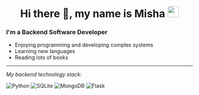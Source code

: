 <h1 align="center">Hi there 👋, my name is Misha <img src="https://cdn.jsdelivr.net/npm/simple-icons@v9/icons/github.svg" width="30" height="30"></h1>
  
### I'm a Backend Software Developer
- Enjoying programming and developing complex systems
- Learning new languages
- Reading lots of books 

---

_My backend technology stack:_  

![Python](https://img.shields.io/badge/Python-3.9-blue?style=flat-square&logo=python&logoColor=white)
![SQLite](https://img.shields.io/badge/SQLite-v3.36-blue?style=flat-square&logo=sqlite&logoColor=white)
![MongoDB](https://img.shields.io/badge/MongoDB-v4.4-green?style=flat-square&logo=mongodb&logoColor=white)
![Flask](https://img.shields.io/badge/Flask-v2.0-red?style=flat-square&logo=flask&logoColor=white)
